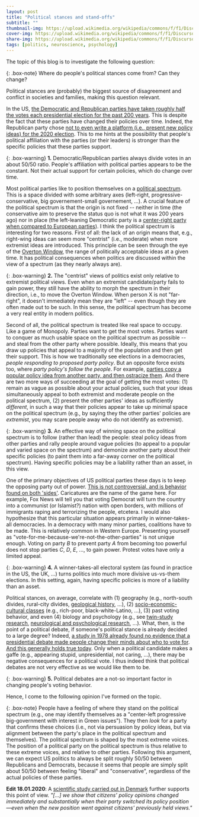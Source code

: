 ```yaml
---
layout: post
title: "Political stances and stand-offs"
subtitle: ""
thumbnail-img: https://upload.wikimedia.org/wikipedia/commons/f/f1/Discurso_funebre_pericles.PNG
cover-img: https://upload.wikimedia.org/wikipedia/commons/f/f1/Discurso_funebre_pericles.PNG
share-img: https://upload.wikimedia.org/wikipedia/commons/f/f1/Discurso_funebre_pericles.PNG
tags: [politics, neuroscience, psychology]
---
```


The topic of this blog is to investigate the following question:

{: .box-note}
Where do people's political stances come from? Can they change?

Political stances are (probably) the biggest source of disagreement and conflict in societies and families, making this question relevant.

In the US, [the Democratic and Republican parties have taken roughly half the votes each presidential election for the past 200 years](https://upload.wikimedia.org/wikipedia/commons/7/76/PartyVotes-Presidents.png). This is despite the fact that these parties have changed their policies over time. Indeed, the Republican party chose [not to even write a platform (i.e., present new policy ideas) for the 2020 election](https://www.vox.com/2020/8/24/21399396/republican-convention-platform-2020-2016). This to me hints at the possibility that people's political affiliation with the parties (or their leaders) is stronger than the specific policies that these parties support.

{: .box-warning}
**1.** Democratic/Republican parties always divide votes in an about 50/50 ratio. People's affiliation with political parties appears to be the constant. Not their actual support for certain policies, which do change over time.

Most political parties like to position themselves on a [political spectrum](https://en.wikipedia.org/wiki/Political_spectrum). This is a space divided with some arbitrary axes (left-right, progressive-conservative, big governement-small governement, ...). A crucial feature of the political spectrum is that the origin is not fixed -- neither in time (the conservative aim to preserve the status quo is not what it was 200 years ago) nor in place (the left-leaning Democratic party is a [center-right party when compared to European parties](https://en.wikipedia.org/wiki/Political_spectrum#Historical_origin_of_the_terms)). I think the political spectrum is interesting for two reasons. First of all: the lack of an origin means that, e.g., right-wing ideas can seem more "centrist" (i.e., moderate) when more extremist ideas are introduced. This principle can be seen through the eye of the [Overton Window](https://en.wikipedia.org/wiki/Overton_window), the range of politically acceptable ideas at a given time. It has political consequences when politics are discussed within the view of a spectrum (as they nearly always are).

{: .box-warning}
**2.** The "centrist" views of politics exist only relative to extremist political views. Even when an extremist candidate/party fails to gain power, they still have the ability to morph the spectrum in their direction, i.e., to move the Overton Window. When person X is not "far-right", it doesn't immediately mean they are "left" -- even though they are often made out to be such. In this sense, the political spectrum has become a very real entity in modern politics.

Second of all, the political spectrum is treated like real space to occupy. Like a game of Monopoly. Parties want to get the most votes. Parties want to conquer as much usable space on the political spectrum as possible -- and steal from the other party where possible. Ideally, this means that you draw up policies that appeal to a majority of the population and then get their support. This is how we traditionally see elections in a democracies, *people responding to proposed party policy*. But an opposite force exists too, where *party policy's follow the people*. For example, [parties copy a popular policy idea from another party, and then ostracize them](https://www.tandfonline.com/doi/full/10.1080/01402382.2017.1332328). And there are two more ways of succeeding at the goal of getting the most votes: (1) remain as vague as possible about your actual policies, such that your ideas simultaneously appeal to both extremist and moderate people on the political spectrum, (2) present the other parties' ideas as sufficiently *different*, in such a way that their policies appear to take up minimal space on the political spectrum (e.g., by saying they the other parties' policies are *extremist*, you may scare people away who do not identify as extremist).

{: .box-warning}
**3.** An effective way of winning space on the political spectrum is to follow (rather than lead) the people: steal policy ideas from other parties and rally people around vague policies (to appeal to a popular and varied space on the spectrum) and demonize another party about their specific policies (to paint them into a far-away corner on the political spectrum). Having specific policies may be a liability rather than an asset, in this view.

One of the primary objectives of US political parties these days is to keep the opposing party out of power. [This is not controversial, and is behavior found on both 'sides'](https://democracy.psu.edu/poll-report-archive/americans-not-only-divided-but-baffled-by-what-motivates-their-opponents/). Caricatures are the name of the game here. For example, Fox News will tell you that voting Democrat will turn the country into a communist (or Islamist?) nation with open borders, with millions of immigrants raping and terrorizing the people, etcetera. I would also hypothesize that this particular situation appears primarily in winner-takes-all democracies. In a democracy with many minor parties, coalitions have to be made. This is relatively common in Western Europe. Presenting yourself as "vote-for-me-because-we're-not-the-other-parties" is not unique enough. Voting on party *B* to prevent party *A* from becoming too powerful does not stop parties *C*, *D*, *E*, ..., to gain power. Protest votes have only a limited appeal.

{: .box-warning}
**4.** A winner-takes-all electoral system (as found in practice in the US, the UK, ...) turns politics into much more divisive us-vs-them elections. In this setting, again, having specific policies is more of a liability than an asset.

Political stances, on average, correlate with (1) geography (e.g., north-south divides, rural-city divides, [geological history](https://www.forbes.com/sites/davidbressan/2020/11/03/how-us-presidential-elections-are-impacted-by-geology/), ...), (2) [socio-economic-cultural classes](https://www.pewresearch.org/politics/2020/06/02/in-changing-u-s-electorate-race-and-education-remain-stark-dividing-lines/) (e.g., rich-poor, black-white-Latino, ...), (3) past voting behavior, and even (4) biology and psychology (e.g., see [twin-study research](https://www.jstor.org/stable/27754535), [neurological and psychological research](https://neuro.psychiatryonline.org/doi/full/10.1176/appi.neuropsych.16030051), ...). What, then, is the point of a political debate, if someone's political stance is already decided to a large degree? Indeed, [a study in 1978 already found no evidence that a presidential debate made people change their minds about who to vote for](https://www.jstor.org/stable/2110467). [And this generally holds true today](https://journalistsresource.org/studies/politics/elections/presidential-debates-effects-research-roundup/). Only when a political candidate makes a gaffe (e.g., appearing stupid, unpresidential, not caring, ...), there may be negative consequences for a political vote. I thus indeed think that political debates are not very effective as we would like them to be.

{: .box-warning}
**5.** Political debates are a not-so important factor in changing people's voting behavior.

Hence, I come to the following opinion I've formed on the topic.

{: .box-note}
People have a feeling of where they stand on the political spectrum (e.g., one may identify themselves as a "center-left progressive big-government with interest in Green issues"). They then *look* for a party that confirms these choices (i.e., not via persuasion by policy ideas, but via alignment between the party's place in the political spectrum and themselves). The political spectrum is shaped by the most extreme voices. The position of a political party on the political spectrum is thus relative to these extreme voices, and relative to other parties. Following this argument, we can expect US politics to always be split roughly 50/50 between Republicans and Democrats, because it seems that people are simply split about 50/50 between feeling "liberal" and "conservative", regardless of the actual policies of these parties.

**Edit 18.01.2020**: A [scientific study carried out in Denmark](https://onlinelibrary.wiley.com/doi/10.1111/ajps.12550) further supports this point of view. *"[...] we show that citizens' policy opinions changed immediately and substantially when their party switched its policy position—even when the new position went against citizens' previously held views."*
